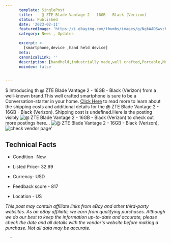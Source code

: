 ```yaml
---
      template: SinglePost
      title: -- @ ZTE Blade Vantage 2 - 16GB - Black (Verizon)
      status: Published
      date: '2023-02-11'
      featuredImage: 'https://i.ebayimg.com/thumbs/images/g/NgkAAOSwvchiu646/s-l225.jpg'
      category: News , Updates

      excerpt: >-
        [smartphone,device ,hand held device]
      meta:
      canonicalLink: ''
      description: [handheld,industrially made,well crafted,Portable,Mobile,Compact,Convenient,Lightweight,Maneuverable,Man-portable,Miniature,Carriable,Hand-held,Light,Holdable,Transportable,Mobile device,Pocket-sized,On-the-go,Wireless,Cordless,Compact size,Convenient size, smartphone,device ,hand held device]
      noindex: false
      

---
```

$
      Introducing th @ ZTE Blade Vantage 2 - 16GB - Black (Verizon) from a well-known brand.This well crafted smartphone is sure to be a Conversation-starter in your home. [Click Here](https://www.ebay.com/itm/124666023622?hash=item1d06ac8ec6%3Ag%3ANgkAAOSwvchiu646&mkevt=1&mkcid=1&mkrid=711-53200-19255-0&campid=%253CePNCampaignId%253E&customid=%253CreferenceId%253E&toolid=10049) to read more to learn about the shipping costs and additional details for the @ ZTE Blade Vantage 2 - 16GB - Black (Verizon). Shipping cost is undefined.Here is the posting visibly ![@ ZTE Blade Vantage 2 - 16GB - Black (Verizon)](https://i.ebayimg.com/thumbs/images/g/NgkAAOSwvchiu646/s-l225.jpg) to check out more postings here... ![@ ZTE Blade Vantage 2 - 16GB - Black (Verizon)](https://i.ebayimg.com/images/g/NgkAAOSwvchiu646/s-l1600.jpg), ![check vendor page](https://origin-galleryplus.ebayimg.com/ws/web/124666023622_2_0_1/225x225.jpg,https://origin-galleryplus.ebayimg.com/ws/web/124666023622_3_0_1/225x225.jpg)'

      

 ## Technical Facts 



     
      

 - Condition- New 


      

 - Listed Price- 32.99 


      

 - Currency- USD 


      

 - Feedback score - 817 


      

 - Location - US 


      
      

 *_This post may contain affiliate links from eBay and other third-party websites. As an eBay affiliate, we earn from qualifying purchases. Although we do our best to keep the information up-to-date and accurate, please check the date and all details with the vendor's website before making a purchase. Not all data may be accurate._*




      -
